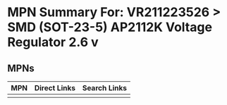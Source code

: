 



# MPN Summary For: VR211223526 > SMD (SOT-23-5) AP2112K Voltage Regulator 2.6 v

## MPNs
  

|MPN|Direct Links|Search Links|
| :--- | :--- | :--- |
||||
